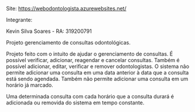 Site: https://webodontologista.azurewebsites.net/

Integrante:

Kevin Silva Soares - RA: 319200791

Projeto gerenciamento de consultas odontológicas.

Projeto feito com o intuito de ajudar o gerenciamento de consultas. É possível verificar, adicionar, reagendar e cancelar consultas.
Também é possível adicionar, editar, verificar e remover odontologistas.
O sistema não permite adicionar uma consulta em uma data anterior à data que a consulta está sendo agendada.
Também não permite adicionar uma consulta em um horário já marcado.

Uma determinada consulta com cada horário que a consulta durará é adicionada ou removida do sistema em tempo constante.